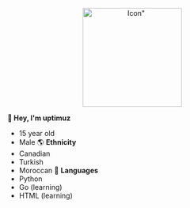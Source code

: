 <p align="center">
    <img width="200" height="200" src="https://cdn.discordapp.com/attachments/1142789930431561808/1145369971908689980/Untitled61_20230827105049.png" alt=Icon">
</p>

**:wave:  Hey, I'm __uptimuz__**
-    15 year old
-    Male
:earth_americas: **Ethnicity**
-   Canadian
-   Turkish
-   Moroccan
:snake:  **Languages**
-    Python
-    Go (learning)
-    HTML (learning)
<!---
uptimuz/uptimuz is a ✨ special ✨ repository because its `README.md` (this file) appears on your GitHub profile.
You can click the Preview link to take a look at your changes.
--->
